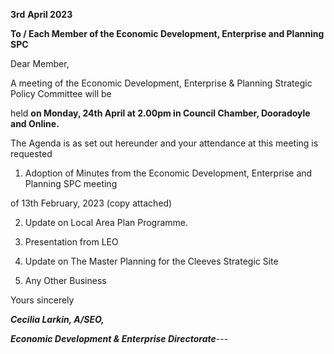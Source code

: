 **3rd** **April 2023**

**To / Each Member of the Economic Development, Enterprise and Planning SPC**

Dear Member,

A meeting of the Economic Development, Enterprise & Planning Strategic Policy Committee will be

held **on Monday, 24th April at 2.00pm in Council Chamber, Dooradoyle and Online.**

The Agenda is as set out hereunder and your attendance at this meeting is requested

1. Adoption of Minutes from the Economic Development, Enterprise and Planning SPC meeting

of 13th February, 2023 (copy attached)

2. Update on Local Area Plan Programme.

3. Presentation from LEO

4. Update on The Master Planning for the Cleeves Strategic Site

5. Any Other Business

Yours sincerely

***Cecilia Larkin, A/SEO,***

***Economic Development & Enterprise Directorate***---
